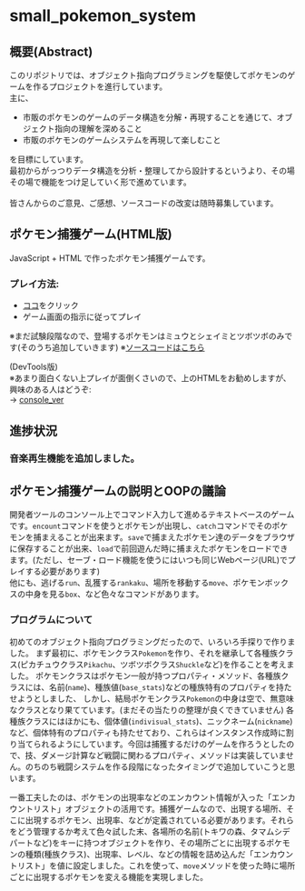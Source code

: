 # small_pokemon_system
## 概要(Abstract)
このリポジトリでは、オブジェクト指向プログラミングを駆使してポケモンのゲームを作るプロジェクトを進行しています。<br>
主に、
 - 市販のポケモンのゲームのデータ構造を分解・再現することを通じて、オブジェクト指向の理解を深めること
 - 市販のポケモンのゲームシステムを再現して楽しむこと

を目標にしています。<br>
最初からがっつりデータ構造を分析・整理してから設計するというより、その場その場で機能をつけ足していく形で進めています。<br><br>
皆さんからのご意見、ご感想、ソースコードの改変は随時募集しています。
## ポケモン捕獲ゲーム(HTML版)
JavaScript + HTML で作ったポケモン捕獲ゲームです。
### プレイ方法:
 - [ココ](https://aeba2.github.io/small_pokemon_system/)をクリック
 - ゲーム画面の指示に従ってプレイ

 ※まだ試験段階なので、登場するポケモンはミュウとシェイミとツボツボのみです(そのうち追加していきます)
 ※[ソースコードはこちら](https://github.com/aeba2/small_pokemon_system/tree/main/htmlver)
 
 (DevTools版)<br>
 ※あまり面白くない上プレイが面倒くさいので、上のHTMLをお勧めしますが、興味のある人はどうぞ:<br>
 -> [console_ver](https://github.com/aeba2/small_pokemon_system/tree/console_ver)
## 進捗状況
### 音楽再生機能を追加しました。
 
## ポケモン捕獲ゲームの説明とOOPの議論
開発者ツールのコンソール上でコマンド入力して進めるテキストベースのゲームです。`encount`コマンドを使うとポケモンが出現し、`catch`コマンドでそのポケモンを捕まえることが出来ます。`save`で捕まえたポケモン達のデータをブラウザに保存することが出来、`load`で前回遊んだ時に捕まえたポケモンをロードできます。(ただし、セーブ・ロード機能を使うにはいつも同じWebページ(URL)でプレイする必要があります)<br>
他にも、逃げる`run`、乱獲する`rankaku`、場所を移動する`move`、ポケモンボックスの中身を見る`box`、など色々なコマンドがあります。
 ### プログラムについて
 初めてのオブジェクト指向プログラミングだったので、いろいろ手探りで作りました。
 まず最初に、ポケモンクラス`Pokemon`を作り、それを継承して各種族クラス(ピカチュウクラス`Pikachu`、ツボツボクラス`Shuckle`など)を作ることを考えました。
 ポケモンクラスはポケモン一般が持つプロパティ・メソッド、各種族クラスには、名前(`name`)、種族値(`base_stats`)などの種族特有のプロパティを持たせようとしました、
 しかし、結局ポケモンクラス`Pokemon`の中身は空で、無意味なクラスとなり果てています。(まだその当たりの整理が良くできていません)
 各種族クラスにはほかにも、個体値(`indivisual_stats`)、ニックネーム(`nickname`)など、個体特有のプロパティも持たせており、これらはインスタンス作成時に割り当てられるようにしています。今回は捕獲するだけのゲームを作ろうとしたので、技、ダメージ計算など戦闘に関わるプロパティ、メソッドは実装していません。のちのち戦闘システムを作る段階になったタイミングで追加していこうと思います。
 
一番工夫したのは、ポケモンの出現率などのエンカウント情報が入った「エンカウントリスト」オブジェクトの活用です。捕獲ゲームなので、出現する場所、そこに出現するポケモン、出現率、などが定義されている必要があります。それらをどう管理するか考えて色々試した末、各場所の名前(トキワの森、タマムシデパートなど)をキーに持つオブジェクトを作り、その場所ごとに出現するポケモンの種類(種族クラス)、出現率、レベル、などの情報を詰め込んだ「エンカウントリスト」を値に設定しました。これを使って、`move`メソッドを使った時に場所ごとに出現するポケモンを変える機能を実現しました。
